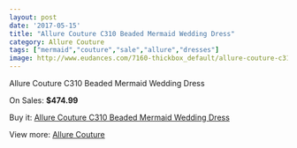 ```yaml
---
layout: post
date: '2017-05-15'
title: "Allure Couture C310 Beaded Mermaid Wedding Dress"
category: Allure Couture
tags: ["mermaid","couture","sale","allure","dresses"]
image: http://www.eudances.com/7160-thickbox_default/allure-couture-c310-beaded-mermaid-wedding-dress.jpg
---
```

Allure Couture C310 Beaded Mermaid Wedding Dress

On Sales: **$474.99**
<a href="https://www.eudances.com/en/allure-couture/2590-allure-couture-c310-beaded-mermaid-wedding-dress.html"><amp-img layout="responsive" width="600" height="600" src="//www.eudances.com/7160-thickbox_default/allure-couture-c310-beaded-mermaid-wedding-dress.jpg" alt="Allure Couture C310 Beaded Mermaid Wedding Dress 0" /></a>
<a href="https://www.eudances.com/en/allure-couture/2590-allure-couture-c310-beaded-mermaid-wedding-dress.html"><amp-img layout="responsive" width="600" height="600" src="//www.eudances.com/7163-thickbox_default/allure-couture-c310-beaded-mermaid-wedding-dress.jpg" alt="Allure Couture C310 Beaded Mermaid Wedding Dress 1" /></a>
<a href="https://www.eudances.com/en/allure-couture/2590-allure-couture-c310-beaded-mermaid-wedding-dress.html"><amp-img layout="responsive" width="600" height="600" src="//www.eudances.com/7162-thickbox_default/allure-couture-c310-beaded-mermaid-wedding-dress.jpg" alt="Allure Couture C310 Beaded Mermaid Wedding Dress 2" /></a>
<a href="https://www.eudances.com/en/allure-couture/2590-allure-couture-c310-beaded-mermaid-wedding-dress.html"><amp-img layout="responsive" width="600" height="600" src="//www.eudances.com/7161-thickbox_default/allure-couture-c310-beaded-mermaid-wedding-dress.jpg" alt="Allure Couture C310 Beaded Mermaid Wedding Dress 3" /></a>

Buy it: [Allure Couture C310 Beaded Mermaid Wedding Dress](https://www.eudances.com/en/allure-couture/2590-allure-couture-c310-beaded-mermaid-wedding-dress.html "Allure Couture C310 Beaded Mermaid Wedding Dress")

View more: [Allure Couture](https://www.eudances.com/en/37-allure-couture "Allure Couture")